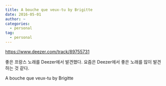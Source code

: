 ```yaml
---
title: A bouche que veux-tu by Brigitte
date: 2016-05-01
author: ~
categories:
  - personal
tag:
  - personal
---
```




https://www.deezer.com/track/89755731

좋은 프랑스 노래를 Deezer에서 발견했다. 요즘은 Deezer에서 좋은 노래를 많이 발견하는 것 같다.

A bouche que veux-tu by Brigitte













 






